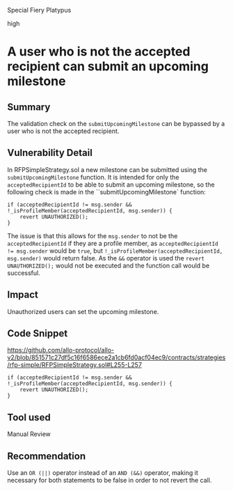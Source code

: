 Special Fiery Platypus

high

# A user who is not the accepted recipient can submit an upcoming milestone
## Summary
The validation check on the `submitUpcomingMilestone` can be bypassed by a user who is not the accepted recipient.
## Vulnerability Detail
In RFPSimpleStrategy.sol a new milestone can be submitted using the `submitUpcomingMilestone` function. It is intended for only the `acceptedRecipientId` to be able to submit an upcoming milestone, so the following check is made in the ``submitUpcomingMilestone` function:
```solidity
if (acceptedRecipientId != msg.sender && !_isProfileMember(acceptedRecipientId, msg.sender)) {
    revert UNAUTHORIZED();
}
```
The issue is that this allows for the `msg.sender` to not be the `acceptedRecipientId` if they are a profile member, as `acceptedRecipientId != msg.sender` would be `true`, but `!_isProfileMember(acceptedRecipientId, msg.sender)` would return false. As the `&&` operator is used the `revert UNAUTHORIZED();` would not be executed and the function call would be successful.
## Impact
Unauthorized users can set the upcoming milestone.
## Code Snippet
https://github.com/allo-protocol/allo-v2/blob/851571c27df5c16f6586ece2a1cb6fd0acf04ec9/contracts/strategies/rfp-simple/RFPSimpleStrategy.sol#L255-L257
```solidity
if (acceptedRecipientId != msg.sender && !_isProfileMember(acceptedRecipientId, msg.sender)) {
    revert UNAUTHORIZED();
}
```
## Tool used

Manual Review

## Recommendation
Use an `OR (||)` operator instead of an `AND (&&)` operator, making it necessary for both statements to be false in order to not revert the call.